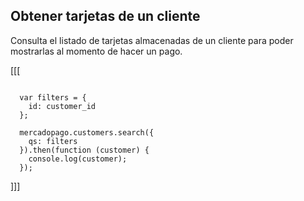 ## Obtener tarjetas de un cliente

Consulta el listado de tarjetas almacenadas de un cliente para poder mostrarlas al momento de hacer un pago.

[[[
```node

  var filters = {
    id: customer_id
  };

  mercadopago.customers.search({
    qs: filters
  }).then(function (customer) {
    console.log(customer);
  });

```
]]]